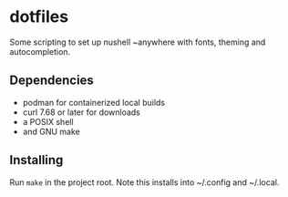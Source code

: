 
dotfiles
========

Some scripting to set up nushell ~anywhere with fonts, theming and
autocompletion. 

Dependencies
------------

* podman for containerized local builds
* curl 7.68 or later for downloads
* a POSIX shell
* and GNU make

Installing
----------

Run `make` in the project root. Note this installs into ~/.config and ~/.local.
